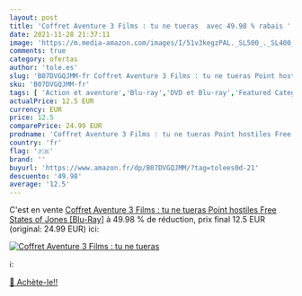 ```yaml
---
layout: post
title: 'Coffret Aventure 3 Films : tu ne tueras  avec 49.98 % rabais '
date: 2021-11-28 21:37:11
image: 'https://m.media-amazon.com/images/I/51v3kegzPAL._SL500_._SL400_.jpg'
comments: true
category: ofertas
author: 'tole.es'
slug: 'B07DVGQJMM-fr Coffret Aventure 3 Films : tu ne tueras Point hostiles...'
sku: 'B07DVGQJMM-fr'
tags: [ 'Action et aventure','Blu-ray','DVD et Blu-ray','Featured Categories','Films','Guerre','Western', ]
actualPrice: 12.5 EUR
currency: EUR
price: 12.5
comparePrice: 24.99 EUR
prodname: 'Coffret Aventure 3 Films : tu ne tueras Point hostiles Free States of Jones [Blu-Ray]'
country: 'fr'
flag: '🇫🇷'
brand: ''
buyurl: 'https://www.amazon.fr/dp/B07DVGQJMM/?tag=tolees0d-21'
descuento: '49.98'
average: '12.5'
---
```


C'est en vente [Coffret Aventure 3 Films : tu ne tueras Point hostiles Free States of Jones [Blu-Ray]](https://www.amazon.fr/dp/B07DVGQJMM/?tag=tolees0d-21)  à  49.98 % de réduction, prix final  12.5 EUR (original: 24.99 EUR) ici:

[![Coffret Aventure 3 Films : tu ne tueras ](https://m.media-amazon.com/images/I/51v3kegzPAL._SL500_._SL400_.jpg)](https://www.amazon.fr/dp/B07DVGQJMM/?tag=tolees0d-21)

ℹ️:


[🛒 Achète-le!!](https://www.amazon.fr/dp/B07DVGQJMM/?tag=tolees0d-21)
